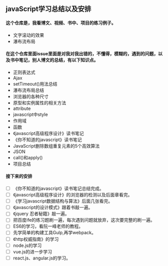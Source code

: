 ## javaScript学习总结以及安排

#### 这个仓库是，我看博文、视频、书中、项目的练习例子。

* 文字滚动的效果
* 瀑布流布局

#### 在这个仓库里面issue里面是对我对我出错的，不懂得，模糊的，遇到的问题，以及书中笔记，别人博文的总结，有以下知识点。

* 正则表达式
* Ajax
* setTimeout()用法总结
* 瀑布流布局总结
* 浏览器的各种尺寸
* 原型和实例属性的相关方法
* attribute
* javascript中style
* 作用域
* 函数
* 《javascript高级程序设计》读书笔记
* 《你不知道的javascript》读书笔记
* JavaScript删除数组重复元素的5个高效算法
* JSON
* call()和apply()
* 项目总结

#### 接下来的安排

- [ ] 《你不知道的javascript》读书笔记总结完成。
- [ ] 《javascript高级程序设计》的浏览器的检测以及后面章看完。
- [ ] 《学习javascript数据结构与算法》后面几张看完。
- [ ] 《javascript的设计模式》跟着书敲一遍。
- [ ] 《jquery 忍者秘籍》敲一遍。
- [ ] 把百度ife的练习题刷一遍，每次遇到问题就放弃，这次要完整的刷一遍。
- [ ] ES6的学习，看阮一峰老师的教程。
- [ ] 先学简单的构建工具Gulp,再学webpack。
- [ ] 《http权威指南》的学习
- [ ] node.js的学习
- [ ] vue.js的进一步学习
- [ ] react.js、angular.js的学习。
